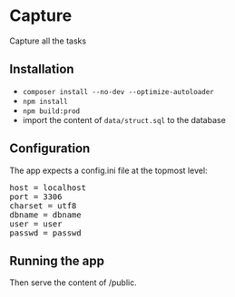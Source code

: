 # Capture

Capture all the tasks

## Installation

 - `composer install --no-dev --optimize-autoloader`
 - `npm install`
 - `npm build:prod`
 - import the content of `data/struct.sql` to the database

## Configuration

The app expects a config.ini file at the topmost level:

<pre>
host = localhost
port = 3306
charset = utf8
dbname = dbname
user = user
passwd = passwd
</pre>

## Running the app

Then serve the content of /public.
